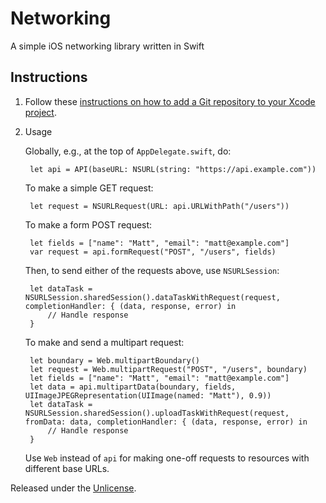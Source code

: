 # Networking

A simple iOS networking library written in Swift

## Instructions

1. Follow these [instructions on how to add a Git repository to your Xcode project][1].

2. Usage

    Globally, e.g., at the top of `AppDelegate.swift`, do:

        let api = API(baseURL: NSURL(string: "https://api.example.com"))

    To make a simple GET request:

        let request = NSURLRequest(URL: api.URLWithPath("/users"))

    To make a form POST request:

        let fields = ["name": "Matt", "email": "matt@example.com"]
        var request = api.formRequest("POST", "/users", fields)

    Then, to send either of the requests above, use `NSURLSession`:

        let dataTask = NSURLSession.sharedSession().dataTaskWithRequest(request, completionHandler: { (data, response, error) in
            // Handle response
        }

    To make and send a multipart request:

        let boundary = Web.multipartBoundary()
        let request = Web.multipartRequest("POST", "/users", boundary)
        let fields = ["name": "Matt", "email": "matt@example.com"]
        let data = api.multipartData(boundary, fields, UIImageJPEGRepresentation(UIImage(named: "Matt"), 0.9))
        let dataTask = NSURLSession.sharedSession().uploadTaskWithRequest(request, fromData: data, completionHandler: { (data, response, error) in
            // Handle response
        }

    Use `Web` instead of `api` for making one-off requests to resources with different base URLs.

Released under the [Unlicense][2].


[1]: https://github.com/acani/Libraries
[2]: http://unlicense.org

